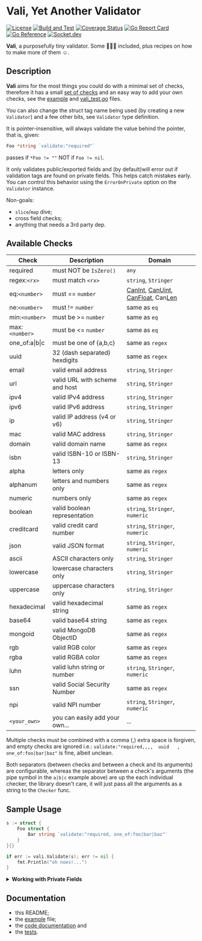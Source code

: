 # Vali, Yet Another **Vali**dator

[![License](https://img.shields.io/badge/License-MIT-blue.svg)](https://opensource.org/licenses/MIT)
[![Build and Test](https://github.com/alexaandru/vali/actions/workflows/ci.yml/badge.svg)](https://github.com/alexaandru/vali/actions/workflows/ci.yml)
[![Coverage Status](https://coveralls.io/repos/github/alexaandru/vali/badge.svg)](https://coveralls.io/github/alexaandru/vali)
[![Go Report Card](https://goreportcard.com/badge/github.com/alexaandru/vali)](https://goreportcard.com/report/github.com/alexaandru/vali)
[![Go Reference](https://pkg.go.dev/badge/github.com/alexaandru/vali.svg)](https://pkg.go.dev/github.com/alexaandru/vali)
[![Socket.dev](https://socket.dev/api/badge/go/package/github.com/alexaandru/vali)](https://socket.dev/go/package/github.com/alexaandru/vali)

**Vali**, a purposefully tiny validator. Some 🔋🔋🔋 included,
plus recipes on how to make more of them ☺️.

## Description

**Vali** aims for the most things you could do with a minimal set
of checks, therefore it has a small [set of checks](#available-checks)
and an easy way to add your own checks, see the [example](example_test.go)
and [vali_test.go](vali_test.go) files.

You can also change the struct tag name being used (by creating
a new `Validator`) and a few other bits, see `Validator` type
definition.

It is pointer-insensitive, will always validate the value
behind the pointer, that is, given:

```Go
Foo *string `validate:"required"`
```

passes if `*Foo != ""` NOT if `Foo != nil`.

It only validates public/exported fields and (by default)will error
out if validation tags are found on private fields. This helps catch
mistakes early. You can control this behavior using the `ErrorOnPrivate`
option on the `Validator` instance.

Non-goals:

- `slice`/`map` dive;
- cross field checks;
- anything that needs a 3rd party dep.

## Available Checks

| Check          | Description                    | Domain                                                                                                                                                                                                        |
| -------------- | ------------------------------ | ------------------------------------------------------------------------------------------------------------------------------------------------------------------------------------------------------------- |
| required       | must NOT be `IsZero()`         | `any`                                                                                                                                                                                                         |
| regex:`<rx>`   | must match `<rx>`              | `string`, `Stringer`                                                                                                                                                                                          |
| eq:`<number>`  | must == `number`               | [CanInt](https://pkg.go.dev/reflect#Value.CanInt), [CanUint](https://pkg.go.dev/reflect#Value.CanUint), [CanFloat](https://pkg.go.dev/reflect#Value.CanFloat), Can[Len](https://pkg.go.dev/reflect#Value.Len) |
| ne:`<number>`  | must != `number`               | same as `eq`                                                                                                                                                                                                  |
| min:`<number>` | must be >= `number`            | same as `eq`                                                                                                                                                                                                  |
| max:`<number>` | must be <= `number`            | same as `eq`                                                                                                                                                                                                  |
| one_of:a\|b\|c | must be one of {a,b,c}         | same as `regex`                                                                                                                                                                                               |
| uuid           | 32 (dash separated) hexdigits  | same as `regex`                                                                                                                                                                                               |
| email          | valid email address            | `string`, `Stringer`                                                                                                                                                                                          |
| url            | valid URL with scheme and host | `string`, `Stringer`                                                                                                                                                                                          |
| ipv4           | valid IPv4 address             | `string`, `Stringer`                                                                                                                                                                                          |
| ipv6           | valid IPv6 address             | `string`, `Stringer`                                                                                                                                                                                          |
| ip             | valid IP address (v4 or v6)    | `string`, `Stringer`                                                                                                                                                                                          |
| mac            | valid MAC address              | `string`, `Stringer`                                                                                                                                                                                          |
| domain         | valid domain name              | same as `regex`                                                                                                                                                                                               |
| isbn           | valid ISBN-10 or ISBN-13       | `string`, `Stringer`                                                                                                                                                                                          |
| alpha          | letters only                   | same as `regex`                                                                                                                                                                                               |
| alphanum       | letters and numbers only       | same as `regex`                                                                                                                                                                                               |
| numeric        | numbers only                   | same as `regex`                                                                                                                                                                                               |
| boolean        | valid boolean representation   | `string`, `Stringer`, `numeric`                                                                                                                                                                               |
| creditcard     | valid credit card number       | `string`, `Stringer`, `numeric`                                                                                                                                                                               |
| json           | valid JSON format              | `string`, `Stringer`, `numeric`                                                                                                                                                                               |
| ascii          | ASCII characters only          | `string`, `Stringer`                                                                                                                                                                                          |
| lowercase      | lowercase characters only      | `string`, `Stringer`                                                                                                                                                                                          |
| uppercase      | uppercase characters only      | `string`, `Stringer`                                                                                                                                                                                          |
| hexadecimal    | valid hexadecimal string       | same as `regex`                                                                                                                                                                                               |
| base64         | valid base64 string            | same as `regex`                                                                                                                                                                                               |
| mongoid        | valid MongoDB ObjectID         | same as `regex`                                                                                                                                                                                               |
| rgb            | valid RGB color                | same as `regex`                                                                                                                                                                                               |
| rgba           | valid RGBA color               | same as `regex`                                                                                                                                                                                               |
| luhn           | valid luhn string or number    | `string`, `Stringer`, `numeric`                                                                                                                                                                               |
| ssn            | valid Social Security Number   | same as `regex`                                                                                                                                                                                               |
| npi            | valid NPI number               | `string`, `Stringer`, `numeric`                                                                                                                                                                               |
| `<your_own>`   | you can easily add your own... | ...                                                                                                                                                                                                           |

Multiple checks must be combined with a comma (,) extra space
is forgiven, and empty checks are ignored i.e.:
`validate:"required,,,,  uuid   , one_of:foo|bar|baz"` is fine, albeit unclean.

Both separators (between checks and between a check and its arguments)
are configurable, whereas the separator between a check's arguments (the
pipe symbol in the `a|b|c` example above) are up the each individual checker,
the library doesn't care, it will just pass all the arguments as a string
to the `Checker` func.

## Sample Usage

```Go
s := struct {
	Foo struct {
		Bar string `validate:"required, one_of:foo|bar|baz"`
	}
}{}

if err := vali.Validate(s); err != nil {
    fmt.Println("oh noes!...")
}
```

<details>
<summary><strong>Working with Private Fields</strong></summary>

By default, Vali will error out if it finds validation tags on private fields:

```Go
type User struct {
    Name string `validate:"required"`
    email string `validate:"email"` // This will cause an error
}

err := vali.Validate(User{})
// err will contain ErrPrivateField
```

If you need to disable this behavior (for backward compatibility), you have two options:

1. Create a custom validator with `ErrorOnPrivate` set to false:

```Go
v := vali.New()
v.ErrorOnPrivate = false

type User struct {
    Name string `validate:"required"`
    email string `validate:"email"` // This will be silently ignored
}

err := v.Validate(User{}) // No error about the private field
```

2. Disable it globally on the default validator:

```Go
// Disable ErrorOnPrivate globally for all validation calls using the DefaultValidator
vali.DefaultValidator.ErrorOnPrivate = false

// Now all calls to the package-level Validate function will ignore private field tags
err := vali.Validate(User{}) // No error about the private field
```

</details>

## Documentation

- this README;
- the [example](example_test.go) file;
- the [code documentation](https://pkg.go.dev/github.com/alexaandru/vali) and
- the [tests](vali_test.go).
